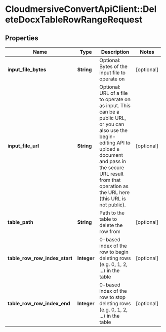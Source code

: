 # CloudmersiveConvertApiClient::DeleteDocxTableRowRangeRequest

## Properties
Name | Type | Description | Notes
------------ | ------------- | ------------- | -------------
**input_file_bytes** | **String** | Optional: Bytes of the input file to operate on | [optional] 
**input_file_url** | **String** | Optional: URL of a file to operate on as input.  This can be a public URL, or you can also use the begin-editing API to upload a document and pass in the secure URL result from that operation as the URL here (this URL is not public). | [optional] 
**table_path** | **String** | Path to the table to delete the row from | [optional] 
**table_row_row_index_start** | **Integer** | 0-based index of the row to begin deleting rows (e.g. 0, 1, 2, ...) in the table | [optional] 
**table_row_row_index_end** | **Integer** | 0-based index of the row to stop deleting rows (e.g. 0, 1, 2, ...) in the table | [optional] 


